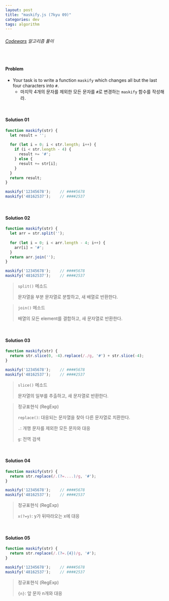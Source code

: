 ```yaml
---
layout: post
title: "maskify.js (7kyu 09)"
categories: dev
tags: algorithm
---
```


###### [Codewars](https://www.codewars.com) 알고리즘 풀이

<br>

#### Problem

- Your task is to write a function `maskify` which changes all but the last four characters into `#`.
  - 마지막 4개의 문자를 제외한 모든 문자를 `#`로 변경하는 `maskify` 함수를 작성해라.

<br>

#### Solution 01

```js
function maskify(str) {
  let result = '';
  
  for (let i = 0; i < str.length; i++) {
    if (i < str.length - 4) {
      result += '#';
    } else {
      result += str[i];
    }
  }
  return result;
}

maskify('12345678');	// ####5678
maskify('48162537');	// ####2537
```

<br>

#### Solution 02

```js
function maskify(str) {
  let arr = str.split('');
  
  for (let i = 0; i < arr.length - 4; i++) {
    arr[i] = '#';
  }
  return arr.join('');
}

maskify('12345678');	// ####5678
maskify('48162537');	// ####2537
```

> `split()` 메소드
>
> 문자열을 부분 문자열로 분할하고, 새 배열로 반환한다.

> `join()` 메소드
>
> 배열의 모든 element를 결합하고, 새 문자열로 반환한다.

<br>

#### Solution 03

```js
function maskify(str) {
  return str.slice(0, -4).replace(/./g, '#') + str.slice(-4);
}

maskify('12345678');	// ####5678
maskify('48162537');	// ####2537
```

> `slice()` 메소드
>
> 문자열의 일부를 추출하고, 새 문자열로 반환한다.

> 정규표현식 (RegExp)
>
> `replace()`: 대응되는 문자열을 찾아 다른 문자열로 치환한다.
>
> `.`: 개행 문자를 제외한 모든 문자와 대응
>
> `g`: 전역 검색

<br>

#### Solution 04

```js
function maskify(str) {
  return str.replace(/.(?=....)/g, '#');
}

maskify('12345678');	// ####5678
maskify('48162537');	// ####2537
```

> 정규표현식 (RegExp)
>
> `x(?=y)`: y가 뒤따라오는 x에 대응

<br>

#### Solution 05

```js
function maskify(str) {
  return str.replace(/.(?=.{4})/g, '#');
}

maskify('12345678');	// ####5678
maskify('48162537');	// ####2537
```

> 정규표현식 (RegExp)
>
> `{n}`: 앞 문자 n개와 대응

<br>